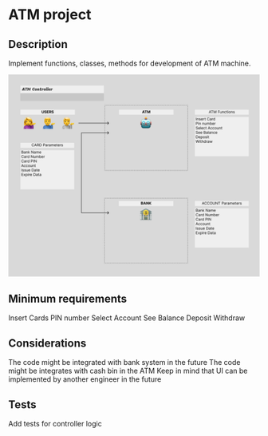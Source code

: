 # ATM project

## Description
Implement functions, classes, methods for development of ATM machine.

![ATM system design](atm_1.png)

## Minimum requirements
Insert Cards
PIN number
Select Account
See Balance
Deposit
Withdraw


## Considerations
The code might be integrated with bank system in the future
The code might be integrates with cash bin in the ATM
Keep in mind that UI can be implemented by another engineer in the future

## Tests
Add tests for controller logic


